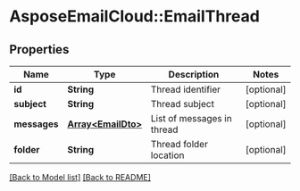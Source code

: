 # AsposeEmailCloud::EmailThread
## Properties
Name | Type | Description | Notes
------------ | ------------- | ------------- | -------------
**id** | **String** | Thread identifier              | [optional] 
**subject** | **String** | Thread subject              | [optional] 
**messages** | [**Array&lt;EmailDto&gt;**](EmailDto.md) | List of messages in thread              | [optional] 
**folder** | **String** | Thread folder location              | [optional] 



[[Back to Model list]](Models.md) [[Back to README]](README.md)



